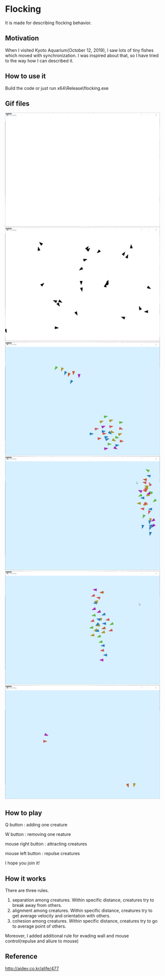 # Flocking
It is made for describing flocking behavior.

Motivation
-------------
When I visited Kyoto Aquarium(October 12, 2019), I saw lots of tiny fishes which moved with synchronization. I was inspired about that, so I have tried to the way how I can described it.

How to use it
-------------
Build the code or just run x64\Release\flocking.exe

Gif files
-------------
![Alt text](/flocking/gif/add_wall_2020-03-01_10-24-07.gif "1")
![Alt text](/flocking/gif/align_angle_only.gif "2")
![Alt text](/flocking/gif/2020-03-02_20-39-55.gif "3")
![Alt text](/flocking/gif/2020-03-02_20-40-45.gif "4")
![Alt text](/flocking/gif/2020-03-02_20-41-39.gif "5")
![Alt text](/flocking/gif/2020-03-02_20-42-42.gif "6")

How to play
-------------
Q button : adding one creature

W button : removing one reature

mouse right button : attracting creatures

mouse left button : repulse creatures

I hope you join it!

How it works
-------------
There are three rules.
1. separation among creatures. Within specific distance, creatures try to break away from others. 
2. alignment among creatures. Within specific distance, creatures try to get average velocity and orientation with others. 
3. cohesion among creatures. Within specific distance, creatures try to go to average point of others. 

Moreover, I added additional rule for evading wall and mouse control(repulse and allure to mouse)

Reference
-------------
http://aidev.co.kr/alife/477
